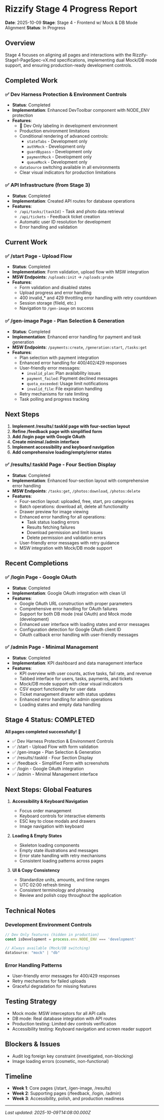 # Rizzify Stage 4 Progress Report
**Date**: 2025-10-09
**Stage**: Stage 4 - Frontend w/ Mock & DB Mode Alignment
**Status**: In Progress

## Overview
Stage 4 focuses on aligning all pages and interactions with the Rizzify-Stage1-PageSpec-vX.md specifications, implementing dual Mock/DB mode support, and ensuring production-ready development controls.

## Completed Work

### ✅ Dev Harness Protection & Environment Controls
- **Status**: Completed
- **Implementation**: Enhanced DevToolbar component with NODE_ENV protection
- **Features**:
  - 🧪 Dev Only labeling in development environment
  - Production environment limitations
  - Conditional rendering of advanced controls:
    - `stateTabs` - Development only
    - `authMock` - Development only
    - `guardBypass` - Development only
    - `paymentMock` - Development only
    - `queueMock` - Development only
  - `dataSource` switching available in all environments
  - Clear visual indicators for production limitations

### ✅ API Infrastructure (from Stage 3)
- **Status**: Completed
- **Implementation**: Created API routes for database operations
- **Features**:
  - `/api/tasks/[taskId]` - Task and photo data retrieval
  - `/api/tickets` - Feedback ticket creation
  - Automatic user ID resolution for development
  - Error handling and validation

## Current Work

### ✅ /start Page - Upload Flow
- **Status**: Completed
- **Implementation**: Form validation, upload flow with MSW integration
- **MSW Endpoints**: `/uploads:init` → `/uploads:probe`
- **Features**:
  - Form validation and disabled states
  - Upload progress and error handling
  - 400 invalid_* and 429 throttling error handling with retry countdown
  - Session storage (fileId, etc.)
  - Navigation to `/gen-image` on success

### ✅ /gen-image Page - Plan Selection & Generation
- **Status**: Completed
- **Implementation**: Enhanced error handling for payment and task generation
- **MSW Endpoints**: `/payments:create`, `/generation:start`, `/tasks:get`
- **Features**:
  - Plan selection with payment integration
  - Enhanced error handling for 400/402/429 responses
  - User-friendly error messages:
    - `invalid_plan`: Plan availability issues
    - `payment_failed`: Payment declined messages
    - `quota_exceeded`: Usage limit notifications
    - `invalid_file`: File expiration handling
  - Retry mechanisms for rate limiting
  - Task polling and progress tracking

## Next Steps

1. **Implement /results/:taskId page with four-section layout**
2. **Refine /feedback page with simplified form**
3. **Add /login page with Google OAuth**
4. **Create minimal /admin interface**
5. **Implement accessibility and keyboard navigation**
6. **Add comprehensive loading/empty/error states**

### ✅ /results/:taskId Page - Four Section Display
- **Status**: Completed
- **Implementation**: Enhanced four-section layout with comprehensive error handling
- **MSW Endpoints**: `/tasks:get`, `/photos:download`, `/photos:delete`
- **Features**:
  - Four-section layout: uploaded, free, start, pro categories
  - Batch operations: download all, delete all functionality
  - Drawer preview for image viewing
  - Enhanced error handling for all operations:
    - Task status loading errors
    - Results fetching failures
    - Download permission and limit issues
    - Delete permission and validation errors
  - User-friendly error messages with retry guidance
  - MSW integration with Mock/DB mode support

## Recent Completions

### ✅ /login Page - Google OAuth
- **Status**: Completed
- **Implementation**: Google OAuth integration with clean UI
- **Features**:
  - Google OAuth URL construction with proper parameters
  - Comprehensive error handling for OAuth failures
  - Support for both DB mode (real OAuth) and Mock mode (development)
  - Enhanced user interface with loading states and error messages
  - Configuration detection for Google OAuth client ID
  - OAuth callback error handling with user-friendly messages

### ✅ /admin Page - Minimal Management
- **Status**: Completed
- **Implementation**: KPI dashboard and data management interface
- **Features**:
  - KPI overview with user counts, active tasks, fail rate, and revenue
  - Tabbed interface for users, tasks, payments, and tickets
  - Mock/DB mode support with clear visual indicators
  - CSV export functionality for user data
  - Ticket management drawer with status updates
  - Enhanced error handling for admin operations
  - Loading states and empty data handling

## Stage 4 Status: COMPLETED

**All pages completed successfully!** 🎉
- ✅ Dev Harness Protection & Environment Controls
- ✅ /start - Upload Flow with form validation
- ✅ /gen-image - Plan Selection & Generation
- ✅ /results/:taskId - Four Section Display
- ✅ /feedback - Simplified Form with screenshots
- ✅ /login - Google OAuth integration
- ✅ /admin - Minimal Management interface

## Next Steps: Global Features

1. **Accessibility & Keyboard Navigation**
   - Focus order management
   - Keyboard controls for interactive elements
   - ESC key to close modals and drawers
   - Image navigation with keyboard

2. **Loading & Empty States**
   - Skeleton loading components
   - Empty state illustrations and messages
   - Error state handling with retry mechanisms
   - Consistent loading patterns across pages

3. **UI & Copy Consistency**
   - Standardize units, amounts, and time ranges
   - UTC 02:00 refresh timing
   - Consistent terminology and phrasing
   - Review and polish copy throughout the application

## Technical Notes

### Development Environment Controls
```typescript
// Dev Only features (hidden in production)
const isDevelopment = process.env.NODE_ENV === 'development'

// Always available (Mock/DB switching)
dataSource: "mock" | "db"
```

### Error Handling Patterns
- User-friendly error messages for 400/429 responses
- Retry mechanisms for failed uploads
- Graceful degradation for missing features

## Testing Strategy
- Mock mode: MSW interceptors for all API calls
- DB mode: Real database integration with API routes
- Production testing: Limited dev controls verification
- Accessibility testing: Keyboard navigation and screen reader support

## Blockers & Issues
- Audit log foreign key constraint (investigated, non-blocking)
- Image loading errors (cosmetic, non-functional)

## Timeline
- **Week 1**: Core pages (/start, /gen-image, /results)
- **Week 2**: Supporting pages (/feedback, /login, /admin)
- **Week 3**: Accessibility, polish, and production readiness

---
*Last updated: 2025-10-09T14:08:00.000Z*